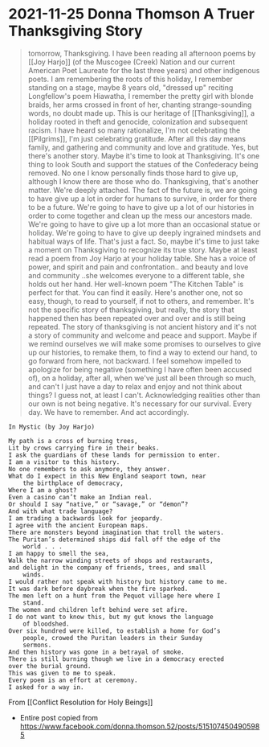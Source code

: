 # 2021-11-25 Donna Thomson A Truer Thanksgiving Story

> tomorrow, Thanksgiving. I have been reading all afternoon poems by [[Joy Harjo]] (of the Muscogee (Creek) Nation and our current American Poet Laureate for the last three years) and other indigenous poets. I am remembering the roots of this holiday, I remember standing on a stage, maybe 8 years old, "dressed up" reciting Longfellow's poem Hiawatha, I remember the pretty girl with blonde braids, her arms crossed in front of her, chanting strange-sounding words, no doubt made up. This is our heritage of [[Thanksgiving]], a holiday rooted in theft and genocide, colonization and subsequent racism. I have heard so many rationalize, I'm not celebrating the [[Pilgrims]], I'm just celebrating gratitude. After all this day means family, and gathering and community and love and gratitude. Yes, but there's another story. Maybe it's time to look at Thanksgiving. It's one thing to look South and support the statues of the Confederacy being removed. No one I know personally finds those hard to give up, although I know there are those who do. Thanksgiving, that's another matter. We're deeply attached. The fact of the future is, we are going to have give up a lot in order for humans to survive, in order for there to be a future. We're going to have to give up a lot of our histories in order to come together and clean up the mess our ancestors made. We're going to have to give up a lot more than an occasional statue or holiday. We're going to have to give up deeply ingrained mindsets and habitual ways of life. That's just a fact. So, maybe it's time to just take a moment on Thanksgiving to recognize its true story. Maybe at least read a poem from Joy Harjo at your holiday table. She has a voice of power, and spirit and pain and confrontation.. and beauty and love and community ..she welcomes everyone to a different table, she holds out her hand. Her well-known poem "The Kitchen Table" is perfect for that. You can find it easily. Here's another one, not so easy, though, to read to yourself, if not to others, and remember. It's not the specific story of thanksgiving, but really, the story that happened then has been repeated over and over and is still being repeated. The story of thanksgiving is not ancient history and it's not a story of community and welcome and peace and support. Maybe if we remind ourselves we will make some promises to ourselves to give up our histories, to remake them, to find a way to extend our hand, to go forward from here, not backward. I feel somehow impelled to apologize for being negative (something I have often been accused of), on a holiday, after all, when we've just all been through so much, and can't I just have a day to relax and enjoy and not think about things? I guess not, at least I can't. Acknowledging realities other than our own is not being negative. It's necessary for our survival. Every day. We have to remember. And act accordingly.

``` text
In Mystic (by Joy Harjo)

My path is a cross of burning trees,
Lit by crows carrying fire in their beaks.
I ask the guardians of these lands for permission to enter.
I am a visitor to this history.
No one remembers to ask anymore, they answer.
What do I expect in this New England seaport town, near
    the birthplace of democracy,
Where I am a ghost?
Even a casino can’t make an Indian real.
Or should I say “native,” or “savage,” or “demon”?
And with what trade language?
I am trading a backwards look for jeopardy.
I agree with the ancient European maps.
There are monsters beyond imagination that troll the waters.
The Puritan’s determined ships did fall off the edge of the
    world . . .
I am happy to smell the sea,
Walk the narrow winding streets of shops and restaurants,
and delight in the company of friends, trees, and small
    winds.
I would rather not speak with history but history came to me.
It was dark before daybreak when the fire sparked.
The men left on a hunt from the Pequot village here where I
    stand.
The women and children left behind were set afire.
I do not want to know this, but my gut knows the language
    of bloodshed.
Over six hundred were killed, to establish a home for God’s
    people, crowed the Puritan leaders in their Sunday 
	sermons.
And then history was gone in a betrayal of smoke.
There is still burning though we live in a democracy erected
over the burial ground.
This was given to me to speak.
Every poem is an effort at ceremony.
I asked for a way in.
```

From [[Conflict Resolution for Holy Beings]]

- Entire post copied from <https://www.facebook.com/donna.thomson.52/posts/5151074504905985>